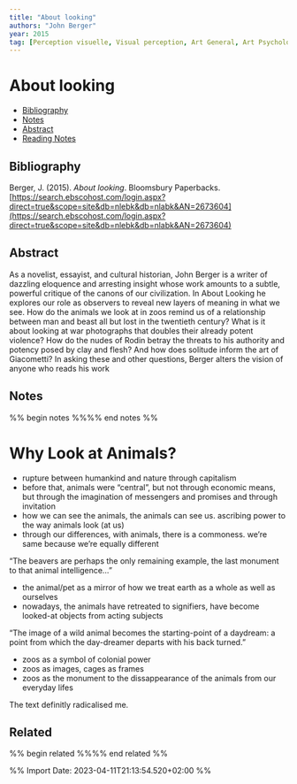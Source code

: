 ```yaml
---
title: "About looking"
authors: "John Berger"
year: 2015
tag: [Perception visuelle, Visual perception, Art General, Art Psychologie, Art Psychology, Meaning (Psychology), Signification (Psychologie), Social classes, The arts, visual perception]
---
```

# About looking

- [Bibliography](#bibliography)
- [Notes](#notes)
- [Abstract](#abstract)
- [Reading Notes](#reading-notes)

## Bibliography
Berger, J. (2015). _About looking_. Bloomsbury Paperbacks. [https://search.ebscohost.com/login.aspx?direct=true&scope=site&db=nlebk&db=nlabk&AN=2673604](https://search.ebscohost.com/login.aspx?direct=true&scope=site&db=nlebk&db=nlabk&AN=2673604)

## Abstract
As a novelist, essayist, and cultural historian, John Berger is a writer of dazzling eloquence and arresting insight whose work amounts to a subtle, powerful critique of the canons of our civilization. In About Looking he explores our role as observers to reveal new layers of meaning in what we see. How do the animals we look at in zoos remind us of a relationship between man and beast all but lost in the twentieth century? What is it about looking at war photographs that doubles their already potent violence? How do the nudes of Rodin betray the threats to his authority and potency posed by clay and flesh? And how does solitude inform the art of Giacometti? In asking these and other questions, Berger alters the vision of anyone who reads his work

## Notes
%% begin notes %%%% end notes %%
# Why Look at Animals?

-   rupture between humankind and nature through capitalism
-   before that, animals were “central”, but not through economic means, but through the imagination of messengers and promises and through invitation
-   how we can see the animals, the animals can see us. ascribing power to the way animals look (at us)
-   through our differences, with animals, there is a commoness. we’re same because we’re equally different

“The beavers are perhaps the only remaining example, the last monument to that animal intelligence…”

-   the animal/pet as a mirror of how we treat earth as a whole as well as ourselves
-   nowadays, the animals have retreated to signifiers, have become looked-at objects from acting subjects

“The image of a wild animal becomes the starting-point of a daydream: a point from which the day-dreamer departs with his back turned.”

-   zoos as a symbol of colonial power
-   zoos as images, cages as frames
-   zoos as the monument to the dissappearance of the animals from our everyday lifes

The text definitly radicalised me.

## Related
%% begin related %%%% end related %%

%% Import Date: 2023-04-11T21:13:54.520+02:00 %%
